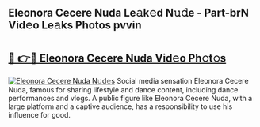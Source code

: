 ## Eleonora Cecere Nuda Le𝚊k𝚎d N𝚞𝚍e - Part-brN Vid𝚎o Le𝚊ks Photos pvvin

# <h2><a href="http://fbepmxg.evod.top/?m=Eleonora+Cecere+Nuda">🔗 👉🔴 Eleonora Cecere Nuda Vid𝚎o Ph𝚘t𝚘s</a></h2>

[![Eleonora Cecere Nuda N𝚞d𝚎s](https://i.imgur.com/8V9OHl7.gif)](http://fbepmxg.evod.top/?m=Eleonora+Cecere+Nuda)
Social media sensation Eleonora Cecere Nuda, famous for sharing lifestyle and dance content, including dance performances and vlogs. A public figure like Eleonora Cecere Nuda, with a large platform and a captive audience, has a responsibility to use his influence for good. 
